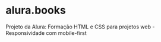 # alura.books
Projeto da Alura: Formação HTML e CSS para projetos web - Responsividade com mobile-first
